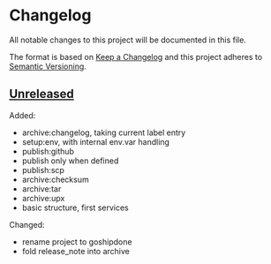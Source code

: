 # Changelog

All notable changes to this project will be documented in this file.

The format is based on [Keep a Changelog](http://keepachangelog.com/en/1.0.0/)
and this project adheres to [Semantic Versioning](http://semver.org/spec/v2.0.0.html).

<a name="unreleased"></a>
## [Unreleased]

Added:

- archive:changelog, taking current label entry
- setup:env, with internal env.var handling
- publish:github
- publish only when defined
- publish:scp
- archive:checksum
- archive:tar
- archive:upx
- basic structure, first services

Changed:

- rename project to goshipdone
- fold release_note into archive

[Unreleased]: https://github.com/julian7/goshipdone/tree/master
